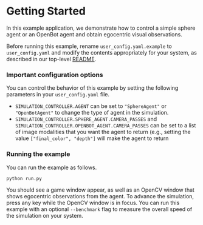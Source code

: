 # Getting Started

In this example application, we demonstrate how to control a simple sphere agent or an OpenBot agent and obtain egocentric visual observations.

Before running this example, rename `user_config.yaml.example` to `user_config.yaml` and modify the contents appropriately for your system, as described in our top-level [README](http://github.com/isl-org/spear).

### Important configuration options

You can control the behavior of this example by setting the following parameters in your `user_config.yaml` file.
  - `SIMULATION_CONTROLLER.AGENT` can be set to `"SphereAgent"` or `"OpenBotAgent"` to change the type of agent in the simulation.
  - `SIMULATION_CONTROLLER.SPHERE_AGENT.CAMERA_PASSES` and `SIMULATION_CONTROLLER.OPENBOT_AGENT.CAMERA_PASSES` can be set to a list of image modalities that you want the agent to return (e.g., setting the value `["final_color", "depth"]` will make the agent to return 

### Running the example

You can run the example as follows.

```console
python run.py
```

You should see a game window appear, as well as an OpenCV window that shows egocentric observations from the agent. To advance the simulation, press any key while the OpenCV window is in focus. You can run this example with an optional `--benchmark` flag to measure the overall speed of the simulation on your system.
